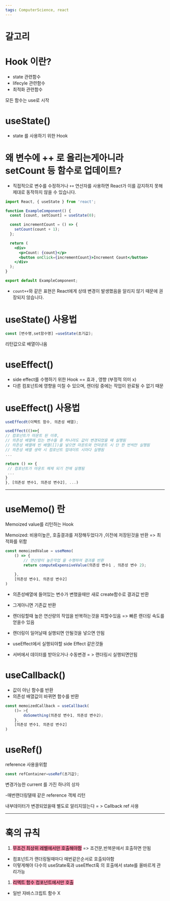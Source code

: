 ```yaml
---
tags: ComputerScience, react
---
```

# 갈고리

# Hook 이란?

- state 관련함수
- lifecyle 관련함수
- 최적화 관련함수

모든 함수는 use로 시작

# useState()

- state 를 사용하기 위한 Hook

# 왜 변수에 ++ 로 올리는게아니라 setCount 등 함수로 업데이트?

- 직접적으로 변수를 수정하거나 `++` 연산자를 사용하면 React가 이를 감지하지 못해 제대로 동작하지 않을 수 있습니다.

``` jsx
import React, { useState } from 'react';

function ExampleComponent() {
  const [count, setCount] = useState(0);

  const incrementCount = () => {
    setCount(count + 1);
  };

  return (
    <div>
      <p>Count: {count}</p>
      <button onClick={incrementCount}>Increment Count</button>
    </div>
  );
}

export default ExampleComponent;
```

- `count++`와 같은 표현은 React에게 상태 변경이 발생했음을 알리지 않기 때문에 권장되지 않습니다.

# useState() 사용법

``` jsx
const [변수명,set함수명] =useState(초기값);
```

리턴값으로 배열이나옴


# useEffect()

- side effect를 수행하기 위한 Hook
   == 효과 , 영향 (부정적 의미 x)
- 다른 컴포넌트에 영향을 미칠 수 있으며, 렌더링 중에는 작업이 완료될 수 없기 때문

# useEffect() 사용법

```jsx
useEffecdt(이펙트 함수, 의존성 배열);
```

```jsx
useEffect(()=>{
// 컴포넌트가 마운트 된 이후,
// 의존성 배열에 있는 변수들 중 하나라도 값이 변경되었을 때 실행됨
// 의존성 배열에 빈 배열([])을 넣으면 마운트와 언마운트 시 단 한 번씩만 실행됨
// 의존성 배열 생략 시 컴포넌트 업데이트 시마다 실행됨
... 

return () => {
 // 컴포넌트가 마운트 헤제 되기 전에 실행됨
 ...
}
}, [의존성 변수1, 의존성 변수2], ...)
```


----------------

# useMemo() 란

Memoized value를 리턴하는 Hook

Memoized: 비용이높은, 호출결과를 저장해두었다가 ,이전에 저장된것을 반환 => 최적화를 위함

``` jsx
const memoizedValue = useMemo(
	() => {
		// 연산량이 높은작업 을 수행하여 결과를 반환
		return computeExpensiveValue(의존성 변수1 , 의존성 변수 2);
		
	},
	[의존성 변수1, 의존성 변수2]
)
```

- 의존성배열에 들어있는 변수가 변했을때만 새로 create함수로 결과값 반환
- 그게아니면 기존값 반환
- 랜더링할때 높은 연산량의 작업을 반복하는것을 피할수있음 => 빠른 랜더링 속도를 얻을수 있음

- 랜더링이 일어날때 실행되면 안될것을 넣으면 안됨
- useEffect에서 실행되야할 side Effect 같은것들
- 서버에서 데이터를 받아오거나 수동변경 = > 랜더링시 실행되면안됨

# useCallback()

- 값이 아닌 함수를 반환
- 의존성 배열값이 바뀌면 함수를 반환

``` jsx
const memoizedCallback = useCallback(
	()= >{
		doSomething(의존성 변수1, 의존성 변수2);
	},
	[의존성 변수1, 의존성 변수2]
)
```

# useRef()

reference 사용을위함

``` jsx
const refContainer=useRef(초기값);
```

변경가능한  current 를 가진 하나의 상자

-매번랜더링댈때 같은 reference 객체 리턴

내부데이터가 변경되었을때 별도로 알리지않는다
= > Callback ref 사용

--------------

# 훅의 규칙

1. <mark style="background: #FF5582A6;">무조건 최상위 레벨에서만 호출해야함</mark> => 조건문,반복문에서 호출하면 안됨
- 컴포넌트가 랜더링될때마다 매번같은순서로 호출되야함 
- 이렇게해야 다수의 useState훅과 useEffect훅 의 호출에서 state를 올바르게 관리가능

1. <mark style="background: #FF5582A6;">리엑트 함수 컴포넌트에서만 호출</mark>
- 일반 자바스크립트 함수 X


